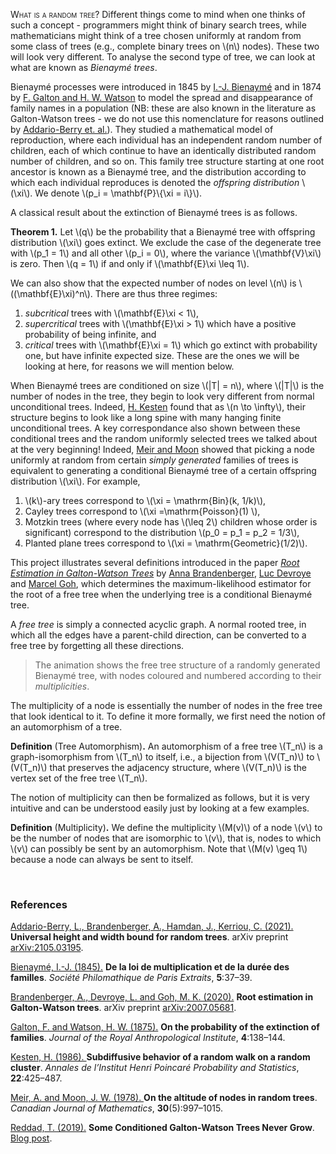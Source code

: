 <!-- latex: \\(tex\\) or $$ tex $$ -->
<span style='font-variant:small-caps'> What is a random tree?</span> 
Different things come to mind when one thinks of such a concept - programmers might think of binary search trees, while mathematicians might think of a tree chosen uniformly at random from some class of trees (e.g., complete binary trees on \\(n\\) nodes). These two will look very different. To analyse the second type of tree, we can look at what are known as *Bienaymé trees*. 

Bienaymé processes were introduced in 1845 by [I.-J. Bienaymé](#bienayme) and in 1874 by [F. Galton and H. W. Watson](#galtonwatson) to model the spread and disappearance of family names in a population (NB: these are also known in the literature as Galton-Watson trees - we do not use this nomenclature for reasons outlined by [Addario-Berry et. al.](#louigi)). They studied a mathematical model of reproduction, where each individual has an independent random number of children, each of which continue to have an identically distributed random number of children, and so on. This family tree structure starting at one root ancestor is known as a Bienaymé tree, and the distribution according to which each individual reproduces is denoted the *offspring distribution* \\(\xi\\). We denote \\(p_i = \mathbf{P}\\{\xi = i\\}\\). 

A classical result about the extinction of Bienaymé trees is as follows. 

<span class='cool'>**Theorem 1.**</span> Let \\(q\\) be the probability that a Bienaymé tree with offspring distribution \\(\xi\\) goes extinct. We exclude the case of the degenerate tree with \\(p_1 = 1\\) and all other \\(p_i = 0\\), where the variance \\(\mathbf{V}\xi\\) is zero. Then \\(q = 1\\) if and only if \\(\mathbf{E}\xi \leq 1\\).

We can also show that the expected number of nodes on level \\(n\\) is \\((\mathbf{E}\xi)^n\\). There are thus three regimes: 
1. *subcritical* trees with \\(\mathbf{E}\xi < 1\\),
2. *supercritical* trees with \\(\mathbf{E}\xi > 1\\) which have a positive probability of being infinite, and
3. *critical* trees with \\(\mathbf{E}\xi = 1\\) which go extinct with probability one, but have infinite expected size. These are the ones we will be looking at here, for reasons we will mention below. 

When Bienaymé trees are conditioned on size \\(|T| = n\\), where \\(|T|\\) is the number of nodes in the tree, they begin to look very different from normal unconditional trees. Indeed, [H. Kesten](#kesten) found that as \\(n \to \infty\\), their structure begins to look like a long spine with many hanging finite unconditional trees. A key correspondance also shown between these conditional trees and the random uniformly selected trees we talked about at the very beginning! Indeed, [Meir and Moon](#meirmoon) showed that picking a node uniformly at random from certain _simply generated_ families of trees is equivalent to generating a conditional Bienaymé tree of a certain offspring distribution \\(\xi\\). For example, 

1. \\(k\\)-ary trees correspond to \\(\xi = \mathrm{Bin}(k, 1/k)\\),
2. Cayley trees correspond to \\(\xi =\mathrm{Poisson}(1) \\), 
3. Motzkin trees (where every node has \\(\leq 2\\) children whose order is significant) correspond to the distribution \\(p_0 = p_1 = p_2 = 1/3\\),
4. Planted plane trees correspond to \\(\xi = \mathrm{Geometric}(1/2)\\).

This project illustrates several definitions introduced in the paper [*Root Estimation in Galton-Watson Trees*](#brandenberger) by [Anna Brandenberger](https://abrandenberger.github.io), [Luc Devroye](http://luc.devroye.org/) and [Marcel Goh](https://marcelgoh.github.io/), which determines the maximum-likelihood estimator for the root of a free tree when the underlying tree is a conditional Bienaymé tree. 

A _free tree_ is simply a connected acyclic graph. A normal rooted tree, in which all the edges have a parent-child direction, can be converted to a free tree by forgetting all these directions. 

> The animation shows the free tree structure of a randomly generated Bienaymé tree, with nodes coloured and numbered according to their _multiplicities_. 

The multiplicity of a node is essentially the number of nodes in the free tree that look identical to it. To define it more formally, we first need the notion of an automorphism of a tree.

<span class='cool'>**Definition** (Tree Automorphism)**.**</span> An automorphism of a free tree \\(T_n\\) is a graph-isomorphism from \\(T_n\\) to itself, i.e., a bijection from \\(V(T_n)\\) to \\(V(T_n)\\) that preserves the adjacency structure, where \\(V(T_n)\\) is the vertex set of the free tree \\(T_n\\). 

The notion of multiplicity can then be formalized as follows, but it is very intuitive and can be understood easily just by looking at a few examples.

<span class='cool'>**Definition** (Multiplicity)**.**</span> We define the multiplicity \\(M(v)\\) of a node \\(v\\) to be the number of nodes that are isomorphic to \\(v\\), that is, nodes to which \\(v\\) can possibly be sent by an automorphism. Note that  \\(M(v) \geq 1\\) because a node can always be sent to itself.

<br>

### References 

<span class="references"> 

<u> Addario-Berry, L., Brandenberger, A., Hamdan, J., Kerriou, C. (2021).</u> **Universal height and width bound for random trees**. arXiv preprint [arXiv:2105.03195](https://arxiv.org/pdf/2105.03195.pdf). <a name='louigi'></a>

<u> Bienaymé, I.-J. (1845).</u> **De la loi de multiplication et de la durée des familles**. _Société Philomathique de Paris Extraits_, **5**:37–39. <a name='bienayme'></a>

<u> Brandenberger, A., Devroye, L. and Goh, M. K. (2020).</u> **Root estimation in Galton-Watson trees**. arXiv preprint
[arXiv:2007.05681](https://arxiv.org/abs/2007.05681). <a name='brandenberger'></a>

<u> Galton, F. and Watson, H. W. (1875).</u>  **On the probability of the extinction of families**. _Journal of the Royal Anthropological Institute_, **4**:138–144. <a name='galtonwatson'></a>

<u> Kesten, H. (1986). </u> **Subdiffusive behavior of a random walk on a random cluster**. _Annales de l’Institut Henri Poincaré Probability and Statistics_, **22**:425–487. <a name='kesten'></a>

<u> Meir, A. and Moon, J. W. (1978). </u> **On the altitude of nodes in random trees**. _Canadian Journal of Mathematics_, **30**(5):997–1015. <a name='meirmoon'></a>

<u>Reddad, T. (2019).</u>  **Some Conditioned Galton-Watson Trees Never Grow**. [Blog post](https://reddad.ca/2019/06/26/conditioned-gw-trees/). <a name='reddad'></a>

</span>